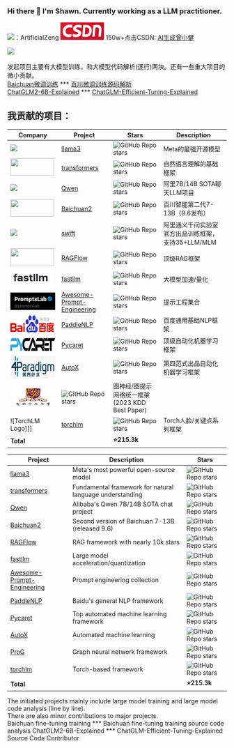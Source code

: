 ### Hi there 👋 I'm Shawn. Currently working as a LLM practitioner.
![](https://img.shields.io/badge/WeChat-07C160?style=for-the-badge&logo=wechat&logoColor=white)：ArtificialZeng  <img src="https://github.com/ArtificialZeng/ArtificialZeng/blob/main/logo_file/csdn_logo.png" width="100" height="40"> 150w+点击CSDN: [AI生成曾小健](https://blog.csdn.net/sinat_37574187)

![](https://github-readme-stats.vercel.app/api?username=ArtificialZeng&show_icons=true&theme=transparent)

发起项目主要有大模型训练，和大模型代码解析(逐行)两块。还有一些重大项目的微小贡献。  
[Baichuan微调训练](https://github.com/ArtificialZeng/Baichuan-Chat-Tuning)       *** [百川微调训练源码解析](https://github.com/ArtificialZeng/Baichuan-Qwen-Llama-tuning-Explained)  
[ChatGLM2-6B-Explained](https://github.com/ArtificialZeng/ChatGLM2-6B-Explained) ***  [ChatGLM-Efficient-Tuning-Explained](https://github.com/ArtificialZeng/ChatGLM-Efficient-Tuning-Explained)  
## 我贡献的项目：
| Company | Project | Stars | Description |
|---------|---------|-------|-------------|
| ![](https://img.shields.io/badge/Facebook-1877F2?style=for-the-badge&logo=facebook&logoColor=white) | [llama3](https://github.com/meta-llama/llama3) | ![GitHub Repo stars](https://img.shields.io/github/stars/meta-llama/llama3?style=social) | Meta的最强开源模型 |
| <img src="https://camo.githubusercontent.com/19694a747faa4c55cbdb1cab99086099c6cf961930712f87ab3469e9bf706a4f/68747470733a2f2f68756767696e67666163652e636f2f64617461736574732f68756767696e67666163652f646f63756d656e746174696f6e2d696d616765732f7261772f6d61696e2f7472616e73666f726d6572732d6c6f676f2d6c696768742e737667" width="100" height="40"> | [transformers](https://github.com/huggingface/transformers) | ![GitHub Repo stars](https://img.shields.io/github/stars/huggingface/transformers?style=social) | 自然语言理解的基础框架 |
| ![](https://img.shields.io/badge/Alibaba_Cloud-FF6A00?style=for-the-badge&logo=alibabacloud&logoColor=white) | [Qwen](https://github.com/QwenLM/Qwen) | ![GitHub Repo stars](https://img.shields.io/github/stars/QwenLM/Qwen?style=social) | 阿里7B/14B SOTA聊天LLM项目 |
| <img src="https://avatars.githubusercontent.com/u/136167093?s=200&v=4" width="100" height="40"> | [Baichuan2](https://github.com/baichuan-inc/Baichuan2) | ![GitHub Repo stars](https://img.shields.io/github/stars/baichuan-inc/Baichuan2?style=social) | 百川智能第二代7-13B（9.6发布） |
| ![](https://img.shields.io/badge/Alibaba_Cloud-FF6A00?style=for-the-badge&logo=alibabacloud&logoColor=white) | [swift](https://github.com/modelscope/swift) | ![GitHub Repo stars](https://img.shields.io/github/stars/modelscope/swift?style=social) | 阿里通义千问实验室官方出品训练框架，支持35+LLM/MLM |
| <img src="https://github.com/infiniflow/ragflow/blob/main/web/src/assets/logo-with-text.png" width="100" height="40"> | [RAGFlow](https://github.com/infiniflow/ragflow) | ![GitHub Repo stars](https://img.shields.io/github/stars/infiniflow/ragflow?style=social) | 顶级RAG框架 |
| <img src="https://github.com/ArtificialZeng/ArtificialZeng/blob/main/logo_file/fastllm_logo.png" width="100" height="40"> | [fastllm](https://github.com/ztxz16/fastllm) | ![GitHub Repo stars](https://img.shields.io/github/stars/ztxz16/fastllm?style=social) | 大模型加速/量化 |
| <img src="https://github.com/ArtificialZeng/ArtificialZeng/blob/main/logo_file/PromptsLab_logo.png" width="120" height="40"> | [Awesome-Prompt-Engineering](https://github.com/promptslab/Awesome-Prompt-Engineering) | ![GitHub Repo stars](https://img.shields.io/github/stars/promptslab/Awesome-Prompt-Engineering?style=social) | 提示工程集合 |
| <img src="https://github.com/ArtificialZeng/ArtificialZeng/blob/main/logo_file/baidu_logo.png" width="100" height="40"> | [PaddleNLP](https://github.com/PaddlePaddle/PaddleNLP) | ![GitHub Repo stars](https://img.shields.io/github/stars/PaddlePaddle/PaddleNLP?style=social) | 百度通用基础NLP框架 |
| <img src="https://github.com/ArtificialZeng/ArtificialZeng/blob/main/logo_file/pycaret_logo.png" width="120" height="30"> | [Pycaret](https://github.com/pycaret/pycaret) | ![GitHub Repo stars](https://img.shields.io/github/stars/pycaret/pycaret?style=social) | 顶级自动化机器学习框架 |
| <img src="https://github.com/ArtificialZeng/ArtificialZeng/blob/main/logo_file/4_paradigm_logo.png" width="110" height="50"> | [AutoX](https://github.com/4paradigm/AutoX) | ![GitHub Repo stars](https://img.shields.io/github/stars/4paradigm/AutoX?style=social) | 第四范式出品自动化机器学习框架 |
| <img src="https://github.com/ArtificialZeng/ArtificialZeng/blob/main/logo_file/CUHK_logo.png" width="120" height="40"> | ![GitHub Repo stars](https://img.shields.io/github/stars/sheldonresearch/ProG?style=social) | 图神经/图提示网络统一框架(2023 KDD Best Paper) |
| ![TorchLM Logo][] | [torchlm](https://github.com/DefTruth/torchlm) | ![GitHub Repo stars](https://img.shields.io/github/stars/DefTruth/torchlm?style=social) | Torch人脸/关键点系列框架 |
| **Total** | | **:star:215.3k** |




| Project | Description | Stars |
|---------|-------------|-------|
| [llama3](https://github.com/meta-llama/llama3) | Meta's most powerful open-source model | ![GitHub Repo stars](https://img.shields.io/github/stars/meta-llama/llama3?style=social) |
| [transformers](https://github.com/huggingface/transformers) | Fundamental framework for natural language understanding | ![GitHub Repo stars](https://img.shields.io/github/stars/huggingface/transformers?style=social) |
| [Qwen](https://github.com/QwenLM/Qwen) | Alibaba's Qwen 7B/14B SOTA chat project | ![GitHub Repo stars](https://img.shields.io/github/stars/QwenLM/Qwen?style=social) |
| [Baichuan2](https://github.com/baichuan-inc/Baichuan2) | Second version of Baichuan 7-13B (released 9.6) | ![GitHub Repo stars](https://img.shields.io/github/stars/baichuan-inc/Baichuan2?style=social) |
| [RAGFlow](https://github.com/infiniflow/ragflow) | RAG framework with nearly 10k stars | ![GitHub Repo stars](https://img.shields.io/github/stars/infiniflow/ragflow?style=social) |
| [fastllm](https://github.com/ztxz16/fastllm) | Large model acceleration/quantization | ![GitHub Repo stars](https://img.shields.io/github/stars/ztxz16/fastllm?style=social) |
| [Awesome-Prompt-Engineering](https://github.com/promptslab/Awesome-Prompt-Engineering) | Prompt engineering collection | ![GitHub Repo stars](https://img.shields.io/github/stars/promptslab/Awesome-Prompt-Engineering?style=social) |
| [PaddleNLP](https://github.com/PaddlePaddle/PaddleNLP) | Baidu's general NLP framework | ![GitHub Repo stars](https://img.shields.io/github/stars/PaddlePaddle/PaddleNLP?style=social) |
| [Pycaret](https://github.com/pycaret/pycaret) | Top automated machine learning framework | ![GitHub Repo stars](https://img.shields.io/github/stars/pycaret/pycaret?style=social) |
| [AutoX](https://github.com/4paradigm/AutoX) | Automated machine learning | ![GitHub Repo stars](https://img.shields.io/github/stars/4paradigm/AutoX?style=social) |
| [ProG](https://github.com/sheldonresearch/ProG) | Graph neural network framework | ![GitHub Repo stars](https://img.shields.io/github/stars/sheldonresearch/ProG?style=social) |
| [torchlm](https://github.com/DefTruth/torchlm) | Torch-based framework | ![GitHub Repo stars](https://img.shields.io/github/stars/DefTruth/torchlm?style=social) |
| **Total** | | **:star:215.3k** |





The initiated projects mainly include large model training and large model code analysis (line by line).   
There are also minor contributions to major projects.   
Baichuan fine-tuning training *** Baichuan fine-tuning training source code analysis 
ChatGLM2-6B-Explained *** 
ChatGLM-Efficient-Tuning-Explained Source Code Contributor

<!--
**ArtificialZeng/ArtificialZeng** is a ✨ _special_ ✨ repository because its `README.md` (this file) appears on your GitHub profile.

Here are some ideas to get you started:

- 🔭 I’m currently working on ...
- 🌱 I’m currently learning ...
- 👯 I’m looking to collaborate on ...
- 🤔 I’m looking for help with ...
- 💬 Ask me about ...
- 📫 How to reach me: ...
- 😄 Pronouns: ...
- ⚡ Fun fact: ...
-->
